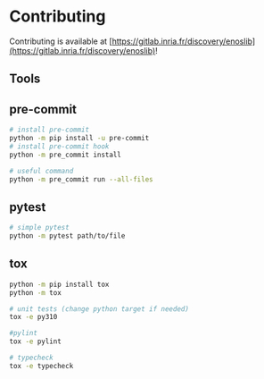 # Contributing

Contributing is available at [https://gitlab.inria.fr/discovery/enoslib](https://gitlab.inria.fr/discovery/enoslib)!

## Tools

## pre-commit

```sh
# install pre-commit
python -m pip install -u pre-commit
# install pre-commit hook
python -m pre_commit install

# useful command
python -m pre_commit run --all-files
```

## pytest

```sh
# simple pytest
python -m pytest path/to/file
```

## tox

```sh
python -m pip install tox
python -m tox

# unit tests (change python target if needed)
tox -e py310

#pylint
tox -e pylint

# typecheck
tox -e typecheck
```

